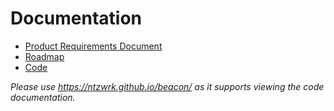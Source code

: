 # Documentation

* [Product Requirements Document](prd/)
* [Roadmap](prd/ROADMAP.md)
* [Code](code/)

_Please use https://ntzwrk.github.io/beacon/ as it supports viewing the code documentation._
